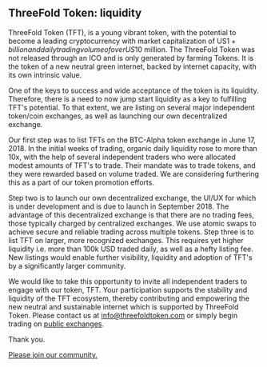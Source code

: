
## ThreeFold Token: liquidity


ThreeFold Token (TFT), is a young vibrant token, with the potential to become a leading cryptocurrency with market capitalization of US$1+ billion and daily trading volume of over US$10 million. The ThreeFold Token was not released through an ICO and is only generated by farming Tokens. It is the token of a new neutral green internet, backed by internet capacity, with its own intrinsic value.

One of the keys to success and wide acceptance of the token is its liquidity. Therefore, there is a need to now jump start liquidity as a key to fulfilling TFT's potential. To that extent, we are listing on several major independent token/coin exchanges, as well as launching our own decentralized exchange.

Our first step was to list TFTs on the BTC-Alpha token exchange in June 17, 2018. In the initial weeks of trading, organic daily liquidity rose to more than 10x, with the help of several independent traders who were allocated modest amounts of TFT's to trade. Their mandate was to trade tokens, and they were rewarded based on volume traded. We are considering furthering this as a part of our token promotion efforts.

Step two is to launch our own decentralized exchange, the UI/UX for which is under development and is due to launch in September 2018. The advantage of this decentralized exchange is that there are no trading fees, those typically charged by centralized exchanges. We use atomic swaps to achieve secure and reliable trading across multiple tokens.
Step three is to list TFT on larger, more recognized exchanges. This requires yet higher liquidity i.e. more than 100k USD traded daily, as well as a hefty listing fee. New listings would enable further visibility, liquidity and adoption of TFT's by a significantly larger community.

We would like to take this opportunity to invite all independent traders to engage with our token, TFT. Your participation supports the stability and liquidity of the TFT ecosystem, thereby contributing and empowering the new neutral and sustainable internet which is supported by ThreeFold Token. Please contact us at info@threefoldtoken.com or simply begin trading on [public exchanges](https://threefold.me/tokens/).

Thank you.

[Please join our community.](https://threefold.me/join/)
